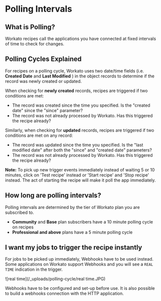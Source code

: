 # Polling Intervals

## What is Polling? 
Workato recipes call the applications you have connected at fixed intervals of time to check for changes. 

## Polling Cycles Explained

For recipes on a polling cycle, Workato uses two date/time fields (i.e. **Created Date** and **Last Modified** ) in the object records to determine if the record was newly created or updated.

When checking for **newly created** records, recipes are triggered if two conditions are met:
  * The record was created since the time you specified. Is the "created date" since the "since" parameter?
  * The record was not already processed by Workato. Has this triggered the recipe already?

Similarly, when checking for **updated** records, recipes are triggered if two conditions are met on any record:
  * The record was updated since the time you specified. Is the "last modified date" after both the "since" and "created date" parameters?
  * The record was not already processed by Workato. Has this triggered the recipe already?

**Note:** To pick up new trigger events immediately instead of waiting 5 or 10 minutes, click on 'Test recipe' instead or 'Start recipe' and 'Stop recipe' instead. The act of starting the recipe will make it poll the app immediately.

## How long are polling intervals? 
Polling intervals are determined by the tier of Workato plan you are subscribed to. 
  * **Community** and **Base** plan subscribers have a 10 minute polling cycle on recipes
  * **Professional and above** plans have a 5 minute polling cycle

## I want my jobs to trigger the recipe instantly
For jobs to be picked up immediately, Webhooks have to be used instead. Some applications on Workato support Webhooks and you will see a `REAL TIME` indication in the trigger. 

![real time](/_uploads/polling-cycle/real time.JPG)

Webhooks have to be configured and set-up before use.
It is also possible to build a webhooks connection with the HTTP application.

